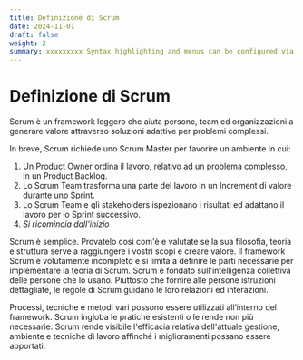 ```yaml
---
title: Definizione di Scrum
date: 2024-11-01
draft: false
weight: 2
summary: xxxxxxxxx Syntax highlighting and menus can be configured via `config.toml`.
---
```

# Definizione di Scrum

Scrum è un framework leggero che aiuta persone, team ed organizzazioni a generare valore attraverso soluzioni adattive per problemi complessi.

In breve, Scrum richiede uno Scrum Master per favorire un ambiente in cui:

1. Un Product Owner ordina il lavoro, relativo ad un problema complesso, in un Product Backlog.
2. Lo Scrum Team trasforma una parte del lavoro in un Increment di valore durante uno Sprint.
3. Lo Scrum Team e gli stakeholders ispezionano i risultati ed adattano il lavoro per lo Sprint successivo.
4. *Si ricomincia dall’inizio*

Scrum è semplice. Provatelo così com'è e valutate se la sua filosofia, teoria e struttura serve a raggiungere i vostri scopi e creare valore. Il framework Scrum è volutamente incompleto e si limita a definire le parti necessarie per implementare la teoria di Scrum. Scrum è fondato sull'intelligenza collettiva delle persone che lo usano. Piuttosto che fornire alle persone istruzioni dettagliate, le regole di Scrum guidano le loro relazioni ed interazioni.

Processi, tecniche e metodi vari possono essere utilizzati all’interno del framework. Scrum ingloba le pratiche esistenti o le rende non più necessarie. Scrum rende visibile l'efficacia relativa dell'attuale gestione, ambiente e tecniche di lavoro affinché i miglioramenti possano essere apportati.
